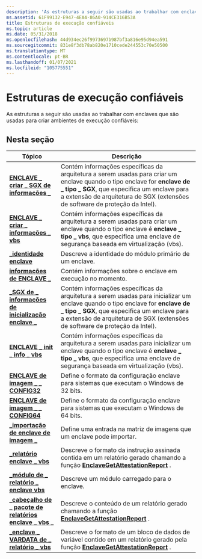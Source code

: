 ```yaml
---
description: 'As estruturas a seguir são usadas ao trabalhar com enclaves que são usadas para criar ambientes de execução confiáveis:'
ms.assetid: 61F99132-E947-4EA4-86A0-914CE316B53A
title: Estruturas de execução confiáveis
ms.topic: article
ms.date: 05/31/2018
ms.openlocfilehash: 44d934ec26f9973697b987bf3a816e95d94ea591
ms.sourcegitcommit: 831e8f3db78ab820e1710cede244553c70e50500
ms.translationtype: MT
ms.contentlocale: pt-BR
ms.lasthandoff: 01/07/2021
ms.locfileid: "105775551"
---
```

# <a name="trusted-execution-structures"></a>Estruturas de execução confiáveis

As estruturas a seguir são usadas ao trabalhar com enclaves que são usadas para criar ambientes de execução confiáveis:

## <a name="in-this-section"></a>Nesta seção



| Tópico                                                                                         | Descrição                                                                                                                                                                                                                             |
|-----------------------------------------------------------------------------------------------|-----------------------------------------------------------------------------------------------------------------------------------------------------------------------------------------------------------------------------------------|
| [**ENCLAVE \_ criar \_ SGX de informações \_**](/windows/desktop/api/winnt/ns-winnt-enclave_create_info_sgx)<br/>                      | Contém informações específicas da arquitetura a serem usadas para criar um enclave quando o tipo enclave for **enclave de \_ tipo \_ SGX**, que especifica um enclave para a extensão de arquitetura de SGX (extensões de software de proteção da Intel).<br/>     |
| [**ENCLAVE \_ criar \_ informações \_ vbs**](/windows/desktop/api/winnt/ns-winnt-enclave_create_info_vbs)<br/>                      | Contém informações específicas da arquitetura a serem usadas para criar um enclave quando o tipo enclave é **enclave \_ tipo \_ vbs**, que especifica uma enclave de segurança baseada em virtualização (vbs).<br/>                                       |
| [**\_identidade enclave**](/windows/desktop/api/ntenclv/ns-ntenclv-enclave_identity)<br/>                                      | Descreve a identidade do módulo primário de um enclave. <br/>                                                                                                                                                                 |
| [**informações de ENCLAVE \_**](/windows/desktop/api/ntenclv/ns-ntenclv-enclave_information)<br/>                                | Contém informações sobre o enclave em execução no momento.<br/>                                                                                                                                                                  |
| [**\_SGX de \_ informações de inicialização enclave \_**](/windows/desktop/api/winnt/ns-winnt-enclave_init_info_sgx)<br/>                          | Contém informações específicas da arquitetura a serem usadas para inicializar um enclave quando o tipo enclave for **enclave de \_ tipo \_ SGX**, que especifica um enclave para a extensão de arquitetura de SGX (extensões de software de proteção da Intel).<br/> |
| [**ENCLAVE \_ init \_ info \_ vbs**](/windows/desktop/api/winnt/ns-winnt-enclave_init_info_vbs)<br/>                          | Contém informações específicas da arquitetura a serem usadas para inicializar um enclave quando o tipo enclave é **enclave \_ tipo \_ vbs**, que especifica uma enclave de segurança baseada em virtualização (vbs).<br/>                                   |
| [**ENCLAVE de imagem \_ \_ CONFIG32**](/windows/desktop/api/winnt/ns-winnt-image_enclave_config32)<br/>                         | Define o formato da configuração enclave para sistemas que executam o Windows de 32 bits.<br/>                                                                                                                                          |
| [**ENCLAVE de imagem \_ \_ CONFIG64**](/previous-versions/windows/desktop/legacy/mt844244(v=vs.85))<br/>                         | Define o formato da configuração enclave para sistemas que executam o Windows de 64 bits.<br/>                                                                                                                                          |
| [**\_importação de enclave de imagem \_**](/windows/desktop/api/winnt/ns-winnt-image_enclave_import)<br/>                             | Define uma entrada na matriz de imagens que um enclave pode importar.<br/>                                                                                                                                                           |
| [**\_relatório enclave \_ vbs**](/windows/desktop/api/ntenclv/ns-ntenclv-vbs_enclave_report)<br/>                                 | Descreve o formato da instrução assinada contida em um relatório gerado chamando a função [**EnclaveGetAttestationReport**](/windows/desktop/api/winenclaveapi/nf-winenclaveapi-enclavegetattestationreport) .<br/>                                                     |
| [**\_módulo de \_ relatório \_ enclave vbs**](/windows/desktop/api/ntenclv/ns-ntenclv-vbs_enclave_report_module)<br/>                  | Descreve um módulo carregado para o enclave.<br/>                                                                                                                                                                                   |
| [**\_cabeçalho de \_ pacote de relatórios enclave \_ vbs \_**](/windows/desktop/api/ntenclv/ns-ntenclv-vbs_enclave_report_pkg_header)<br/>         | Descreve o conteúdo de um relatório gerado chamando a função [**EnclaveGetAttestationReport**](/windows/desktop/api/winenclaveapi/nf-winenclaveapi-enclavegetattestationreport) .<br/>                                                                                     |
| [**\_enclave \_ VARDATA de \_ relatório \_ vbs**](/windows/desktop/api/ntenclv/ns-ntenclv-vbs_enclave_report_vardata_header)<br/> | Descreve o formato de um bloco de dados de variável contido em um relatório gerado pela função [**EnclaveGetAttestationReport**](/windows/desktop/api/winenclaveapi/nf-winenclaveapi-enclavegetattestationreport) .<br/>                                                          |



 

 

 
